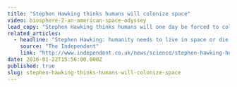```yaml
---
title: "Stephen Hawking thinks humans will colonize space"
video: biosphere-2-an-american-space-odyssey
lead_copy: "Stephen Hawking thinks humans will one day be forced to colonize space to survive. Were the “Biospherians” right after all? Check out *Biosphere 2: An American Space Odyssey.*"
related_articles:
  - headline: "Stephen Hawking: humanity needs to live in space or die out, physicist warns via hologram"
    source: "The Independent"
    link: "http://www.independent.co.uk/news/science/stephen-hawking-humanity-needs-to-live-in-space-or-die-out-physicist-warns-via-hologram-10206243.html"
date: 2016-01-22T15:56:00.000Z
published: true
slug: stephen-hawking-thinks-humans-will-colonize-space
---
```


